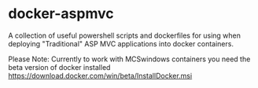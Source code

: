 # docker-aspmvc

A collection of useful powershell scripts and dockerfiles for using when deploying "Traditional" ASP MVC applications into docker containers. 

Please Note:
Currently to work with MCSwindows containers you need the beta version of docker installed
https://download.docker.com/win/beta/InstallDocker.msi